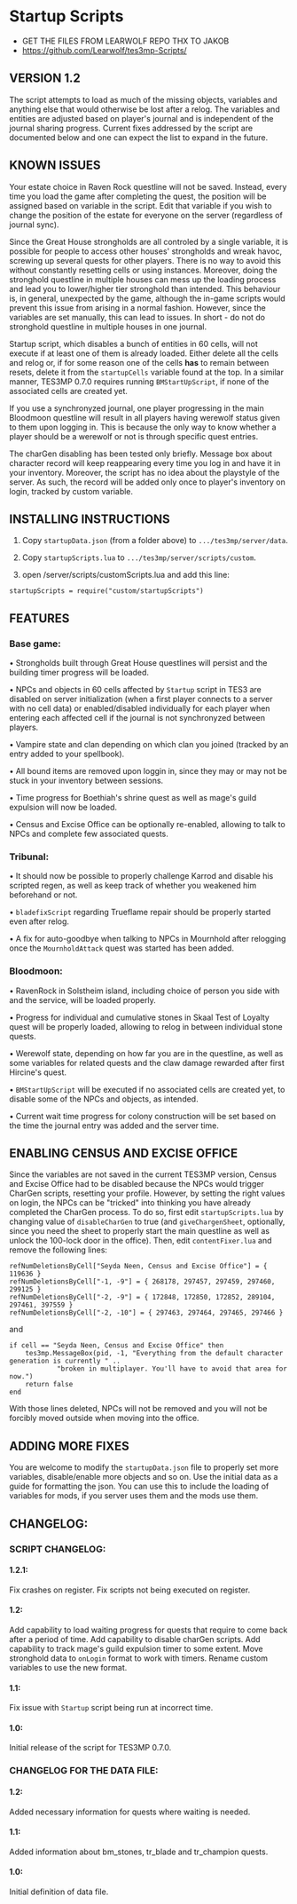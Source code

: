 ﻿# Startup Scripts
* GET THE FILES FROM LEARWOLF REPO THX TO JAKOB
* https://github.com/Learwolf/tes3mp-Scripts/
## VERSION 1.2

The script attempts to load as much of the missing objects, variables and anything else that would otherwise be lost after a relog. The variables and entities are adjusted based on player's journal and is independent of the journal sharing progress. Current fixes addressed by the script are documented below and one can expect the list to expand in the future.

## KNOWN ISSUES

Your estate choice in Raven Rock questline will not be saved. Instead, every time you load the game after completing the quest, the position will be assigned based on variable in the script. Edit that variable if you wish to change the position of the estate for everyone on the server (regardless of journal sync).

Since the Great House strongholds are all controled by a single variable, it is possible for people to access other houses' strongholds and wreak havoc, screwing up several quests for other players. There is no way to avoid this without constantly resetting cells or using instances. Moreover, doing the stronghold questline in multiple houses can mess up the loading process and lead you to lower/higher tier stronghold than intended. This behaviour is, in general, unexpected by the game, although the in-game scripts would prevent this issue from arising in a normal fashion. However, since the variables are set manually, this can lead to issues. In short - do not do stronghold questline in multiple houses in one journal.

Startup script, which disables a bunch of entities in 60 cells, will not execute if at least one of them is already loaded. Either delete all the cells and relog or, if for some reason one of the cells **has** to remain between resets, delete it from the `startupCells` variable found at the top. In a similar manner, TES3MP 0.7.0 requires running `BMStartUpScript`, if none of the associated cells are created yet.

If you use a synchronyzed journal, one player progressing in the main Bloodmoon questline will result in all players having werewolf status given to them upon logging in. This is because the only way to know whether a player should be a werewolf or not is through specific quest entries.

The charGen disabling has been tested only briefly. Message box about character record will keep reappearing every time you log in and have it in your inventory. Moreover, the script has no idea about the playstyle of the server. As such, the record will be added only once to player's inventory on login, tracked by custom variable.

## INSTALLING INSTRUCTIONS

1) Copy `startupData.json` (from a folder above) to `.../tes3mp/server/data`.

2) Copy `startupScripts.lua` to `.../tes3mp/server/scripts/custom`.

2) open /server/scripts/customScripts.lua and add this line: 
```
startupScripts = require("custom/startupScripts")
```



## FEATURES
### Base game:

• Strongholds built through Great House questlines will persist and the building timer progress will be loaded.

• NPCs and objects in 60 cells affected by `Startup` script in TES3 are disabled on server initialization (when a first player connects to a server with no cell data) or enabled/disabled individually for each player when entering each affected cell if the journal is not synchronyzed between players.

• Vampire state and clan depending on which clan you joined (tracked by an entry added to your spellbook).

• All bound items are removed upon loggin in, since they may or may not be stuck in your inventory between sessions.

• Time progress for Boethiah's shrine quest as well as mage's guild expulsion will now be loaded.

• Census and Excise Office can be optionally re-enabled, allowing to talk to NPCs and complete few associated quests.

### Tribunal:

• It should now be possible to properly challenge Karrod and disable his scripted regen, as well as keep track of whether you weakened him beforehand or not.

• `bladefixScript` regarding Trueflame repair should be properly started even after relog.

• A fix for auto-goodbye when talking to NPCs in Mournhold after relogging once the `MournholdAttack` quest was started has been added.

### Bloodmoon:

• RavenRock in Solstheim island, including choice of person you side with and the service, will be loaded properly.

• Progress for individual and cumulative stones in Skaal Test of Loyalty quest will be properly loaded, allowing to relog in between individual stone quests.

• Werewolf state, depending on how far you are in the questline, as well as some variables for related quests and the claw damage rewarded after first Hircine's quest.

• `BMStartUpScript` will be executed if no associated cells are created yet, to disable some of the NPCs and objects, as intended.

• Current wait time progress for colony construction will be set based on the time the journal entry was added and the server time.

## ENABLING CENSUS AND EXCISE OFFICE
Since the variables are not saved in the current TES3MP version, Census and Excise Office had to be disabled because the NPCs would trigger CharGen scripts, resetting your profile. However, by setting the right values on login, the NPCs can be "tricked" into thinking you have already completed the CharGen process. To do so, first edit `startupScripts.lua` by changing value of `disableCharGen` to true (and `giveChargenSheet`, optionally, since you need the sheet to properly start the main questline as well as unlock the 100-lock door in the office). Then, edit `contentFixer.lua` and remove the following lines:
```
refNumDeletionsByCell["Seyda Neen, Census and Excise Office"] = { 119636 }
refNumDeletionsByCell["-1, -9"] = { 268178, 297457, 297459, 297460, 299125 }
refNumDeletionsByCell["-2, -9"] = { 172848, 172850, 172852, 289104, 297461, 397559 }
refNumDeletionsByCell["-2, -10"] = { 297463, 297464, 297465, 297466 }
```
and
```
if cell == "Seyda Neen, Census and Excise Office" then
    tes3mp.MessageBox(pid, -1, "Everything from the default character generation is currently " ..
            "broken in multiplayer. You'll have to avoid that area for now.")
    return false
end
```

With those lines deleted, NPCs will not be removed and you will not be forcibly moved outside when moving into the office.

## ADDING MORE FIXES
You are welcome to modify the `startupData.json` file to properly set more variables, disable/enable more objects and so on. Use the initial data as a guide for formatting the json. You can use this to include the loading of variables for mods, if you server uses them and the mods use them.

## CHANGELOG:
### SCRIPT CHANGELOG:
#### 1.2.1:
Fix crashes on register.
Fix scripts not being executed on register.

#### 1.2:
Add capability to load waiting progress for quests that require to come back after a period of time.
Add capability to disable charGen scripts.
Add capability to track mage's guild expulsion timer to some extent.
Move stronghold data to `onLogin` format to work with timers.
Rename custom variables to use the new format.

#### 1.1:
Fix issue with `Startup` script being run at incorrect time.

#### 1.0:
Initial release of the script for TES3MP 0.7.0.

### CHANGELOG FOR THE DATA FILE:
#### 1.2:
Added necessary information for quests where waiting is needed.

#### 1.1:
Added information about bm_stones, tr_blade and tr_champion quests.

#### 1.0:
Initial definition of data file.